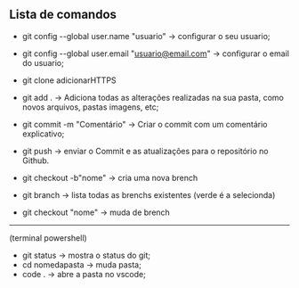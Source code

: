 ## Lista de comandos

- git config --global user.name "usuario" -> configurar o seu usuario;

- git config --global user.email "usuario@email.com" -> configurar o email do usuario;

- git clone adicionarHTTPS

- git add . -> Adiciona todas as alterações realizadas na sua pasta, como novos arquivos, pastas imagens, etc;

- git commit -m "Comentário" -> Criar o commit com um comentário explicativo;

- git push -> enviar o Commit e as atualizações para o repositório no Github.

- git checkout -b"nome" -> cria uma nova brench

- git branch -> lista todas as brenchs existentes (verde é a selecionda)

- git checkout "nome" -> muda de brench

-----
(terminal powershell)

- git status -> mostra o status do git;
- cd nomedapasta -> muda pasta;
- code . -> abre a pasta no vscode;
